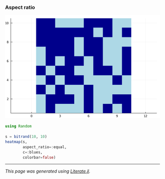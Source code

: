 ### Aspect ratio

![aspect_ratio.png](images/aspect_ratio.png)

```julia
using Random

s = bitrand(10, 10)
heatmap(s,
        aspect_ratio=:equal,
        c=:blues,
        colorbar=false)
```

---

*This page was generated using [Literate.jl](https://github.com/fredrikekre/Literate.jl).*


